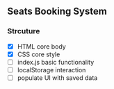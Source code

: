 ## Seats Booking System 

### Strcuture 
- [x] HTML core body
- [x] CSS core style
- [ ] index.js basic functionality
- [ ] localStorage interaction 
- [ ] populate UI with saved data